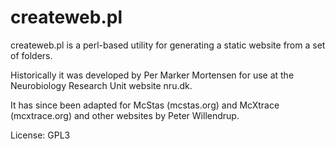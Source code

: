 # createweb.pl

createweb.pl is a perl-based utility for generating a static website
from a set of folders.

Historically it was developed by Per Marker Mortensen for use at the
Neurobiology Research Unit website nru.dk.

It has since been adapted for McStas (mcstas.org) and McXtrace
(mcxtrace.org) and other websites by Peter Willendrup.

License: GPL3

